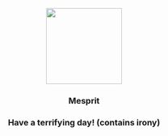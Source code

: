 <p align="center">
    <img src="https://raw.githubusercontent.com/PokeAPI/sprites/master/sprites/pokemon/481.png" width="150" height="150">
</p>
<h3 align="center"> <b>Mesprit</b></h3>
<h3 align="center">Have a terrifying day! (contains irony)</h3>
